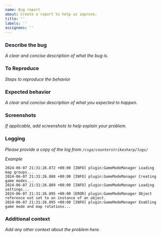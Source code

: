 ```yaml
---
name: Bug report
about: Create a report to help us improve.
title: ''
labels: ''
assignees: ''
---
```


### Describe the bug
_A clear and concise description of what the bug is._

### To Reproduce
_Steps to reproduce the behavior_

### Expected behavior
_A clear and concise description of what you expected to happen._

### Screenshots
_If applicable, add screenshots to help explain your problem._

### Logging
_Please provide a copy of the log from `/csgo/counterstrikesharp/logs/`_

_Example_
```
2024-06-07 21:31:26.872 +00:00 [INFO] plugin:GameModeManager Loading map groups...
2024-06-07 21:31:26.888 +00:00 [INFO] plugin:GameModeManager Creating game modes...
2024-06-07 21:31:26.889 +00:00 [INFO] plugin:GameModeManager Loading settings...
2024-06-07 21:31:26.895 +00:00 [EROR] plugin:GameModeManager Object reference not set to an instance of an object.
2024-06-07 21:31:26.895 +00:00 [INFO] plugin:GameModeManager Enabling game mode and map rotations...
```

### Additional context
_Add any other context about the problem here._
